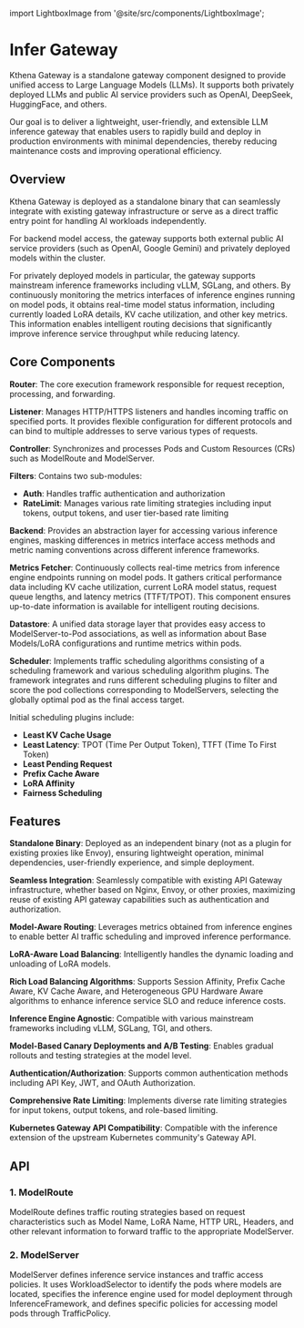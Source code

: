 import LightboxImage from '@site/src/components/LightboxImage';

# Infer Gateway

Kthena Gateway is a standalone gateway component designed to provide unified access to Large Language Models (LLMs). It supports both privately deployed LLMs and public AI service providers such as OpenAI, DeepSeek, HuggingFace, and others.

Our goal is to deliver a lightweight, user-friendly, and extensible LLM inference gateway that enables users to rapidly build and deploy in production environments with minimal dependencies, thereby reducing maintenance costs and improving operational efficiency.

## Overview

<LightboxImage src="/img/infer-gateway-arch.svg" alt="arch"></LightboxImage>

Kthena Gateway is deployed as a standalone binary that can seamlessly integrate with existing gateway infrastructure or serve as a direct traffic entry point for handling AI workloads independently.

For backend model access, the gateway supports both external public AI service providers (such as OpenAI, Google Gemini) and privately deployed models within the cluster.

For privately deployed models in particular, the gateway supports mainstream inference frameworks including vLLM, SGLang, and others. By continuously monitoring the metrics interfaces of inference engines running on model pods, it obtains real-time model status information, including currently loaded LoRA details, KV cache utilization, and other key metrics. This information enables intelligent routing decisions that significantly improve inference service throughput while reducing latency.

## Core Components

<LightboxImage src="/img/infer-gateway-components.svg" alt="arch"></LightboxImage>

**Router**: The core execution framework responsible for request reception, processing, and forwarding.

**Listener**: Manages HTTP/HTTPS listeners and handles incoming traffic on specified ports. It provides flexible configuration for different protocols and can bind to multiple addresses to serve various types of requests.

**Controller**: Synchronizes and processes Pods and Custom Resources (CRs) such as ModelRoute and ModelServer.

**Filters**: Contains two sub-modules:
- **Auth**: Handles traffic authentication and authorization
- **RateLimit**: Manages various rate limiting strategies including input tokens, output tokens, and user tier-based rate limiting

**Backend**: Provides an abstraction layer for accessing various inference engines, masking differences in metrics interface access methods and metric naming conventions across different inference frameworks.

**Metrics Fetcher**: Continuously collects real-time metrics from inference engine endpoints running on model pods. It gathers critical performance data including KV cache utilization, current LoRA model status, request queue lengths, and latency metrics (TTFT/TPOT). This component ensures up-to-date information is available for intelligent routing decisions.

**Datastore**: A unified data storage layer that provides easy access to ModelServer-to-Pod associations, as well as information about Base Models/LoRA configurations and runtime metrics within pods.

**Scheduler**: Implements traffic scheduling algorithms consisting of a scheduling framework and various scheduling algorithm plugins. The framework integrates and runs different scheduling plugins to filter and score the pod collections corresponding to ModelServers, selecting the globally optimal pod as the final access target.

Initial scheduling plugins include:
- **Least KV Cache Usage**
- **Least Latency**: TPOT (Time Per Output Token), TTFT (Time To First Token)
- **Least Pending Request**
- **Prefix Cache Aware**
- **LoRA Affinity**
- **Fairness Scheduling**


## Features

**Standalone Binary**: Deployed as an independent binary (not as a plugin for existing proxies like Envoy), ensuring lightweight operation, minimal dependencies, user-friendly experience, and simple deployment.

**Seamless Integration**: Seamlessly compatible with existing API Gateway infrastructure, whether based on Nginx, Envoy, or other proxies, maximizing reuse of existing API gateway capabilities such as authentication and authorization.

**Model-Aware Routing**: Leverages metrics obtained from inference engines to enable better AI traffic scheduling and improved inference performance.

**LoRA-Aware Load Balancing**: Intelligently handles the dynamic loading and unloading of LoRA models.

**Rich Load Balancing Algorithms**: Supports Session Affinity, Prefix Cache Aware, KV Cache Aware, and Heterogeneous GPU Hardware Aware algorithms to enhance inference service SLO and reduce inference costs.

**Inference Engine Agnostic**: Compatible with various mainstream frameworks including vLLM, SGLang, TGI, and others.

**Model-Based Canary Deployments and A/B Testing**: Enables gradual rollouts and testing strategies at the model level.

**Authentication/Authorization**: Supports common authentication methods including API Key, JWT, and OAuth Authorization.

**Comprehensive Rate Limiting**: Implements diverse rate limiting strategies for input tokens, output tokens, and role-based limiting.

**Kubernetes Gateway API Compatibility**: Compatible with the inference extension of the upstream Kubernetes community's Gateway API.


## API

### 1. ModelRoute

ModelRoute defines traffic routing strategies based on request characteristics such as Model Name, LoRA Name, HTTP URL, Headers, and other relevant information to forward traffic to the appropriate ModelServer.

### 2. ModelServer

ModelServer defines inference service instances and traffic access policies. It uses WorkloadSelector to identify the pods where models are located, specifies the inference engine used for model deployment through InferenceFramework, and defines specific policies for accessing model pods through TrafficPolicy.
